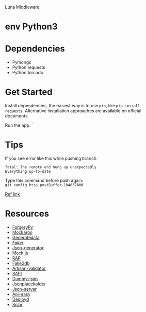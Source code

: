 Luna Middleware

# env Python3

# Dependencies

- Pymongo
- Python requests
- Python tornado

# Get Started

Install dependencies, the easiest way is to use `pip`, like `pip install requests`. Alternative installation approaches are available on official documents.

Run the app: ``


# Tips

If you see error like this while pushing branch:  
```
fatal: The remote end hung up unexpectedly
Everything up-to-date
```
Type this command before push again:  
`git config http.postBuffer 104857600`  

[Ref link](http://www.jamescoyle.net/how-to/894-gitlab-error-fatal-the-remote-end-hung-up-unexpectedly)  


# Resources
- [ForgeryPy](https://github.com/tomekwojcik/ForgeryPy)    
- [Mockaroo](http://mockaroo.com/)  
- [Generatedata](http://www.generatedata.com/)  
- *[Faker](https://github.com/joke2k/faker)*  
- [Json-generator](http://www.json-generator.com/)  
- [Mock.js](http://mockjs.com/)   
- [RAP](http://thx.github.io/RAP/)  
- [Fake2db](https://github.com/emirozer/fake2db)    
- [Artisan-validator](https://github.com/MCProHosting/artisan-validator)  
- [SAPI](http://sapi.baidu.com/)  
- [Dummy-json](https://github.com/webroo/dummy-json)  
- [Jsonplaceholder](https://github.com/typicode/jsonplaceholder)  
- [Json-server](https://github.com/typicode/json-server)  
- [Api-easy](https://github.com/flatiron/api-easy)  
- [Deployd](https://github.com/deployd/deployd)  
- [Solar](http://solar.baidu.com/apidoc)